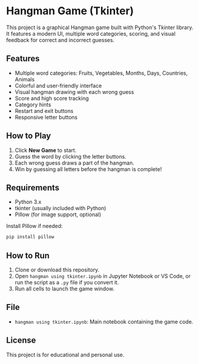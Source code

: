 # Hangman Game (Tkinter)

This project is a graphical Hangman game built with Python's Tkinter library. It features a modern UI, multiple word categories, scoring, and visual feedback for correct and incorrect guesses.

## Features
- Multiple word categories: Fruits, Vegetables, Months, Days, Countries, Animals
- Colorful and user-friendly interface
- Visual hangman drawing with each wrong guess
- Score and high score tracking
- Category hints
- Restart and exit buttons
- Responsive letter buttons

## How to Play
1. Click **New Game** to start.
2. Guess the word by clicking the letter buttons.
3. Each wrong guess draws a part of the hangman.
4. Win by guessing all letters before the hangman is complete!

## Requirements
- Python 3.x
- tkinter (usually included with Python)
- Pillow (for image support, optional)

Install Pillow if needed:
```bash
pip install pillow
```

## How to Run
1. Clone or download this repository.
2. Open `hangman using tkinter.ipynb` in Jupyter Notebook or VS Code, or run the script as a `.py` file if you convert it.
3. Run all cells to launch the game window.

## File
- `hangman using tkinter.ipynb`: Main notebook containing the game code.

## License
This project is for educational and personal use.
